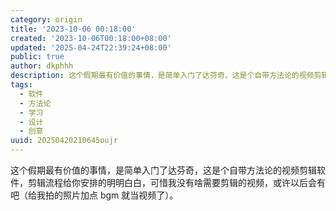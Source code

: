 ```yaml
---
category: origin
title: '2023-10-06 00:18:00'
created: '2023-10-06T00:18:00+08:00'
updated: '2025-04-24T22:39:24+08:00'
public: true
author: dkphhh
description: 这个假期最有价值的事情，是简单入门了达芬奇，这是个自带方法论的视频剪辑软件，剪辑流程给你安排的明明白白……
tags:
  - 软件
  - 方法论
  - 学习
  - 设计
  - 创意
uuid: 20250420210645oujr
---
```


这个假期最有价值的事情，是简单入门了达芬奇，这是个自带方法论的视频剪辑软件，剪辑流程给你安排的明明白白，可惜我没有啥需要剪辑的视频，或许以后会有吧（给我拍的照片加点 bgm 就当视频了）。
